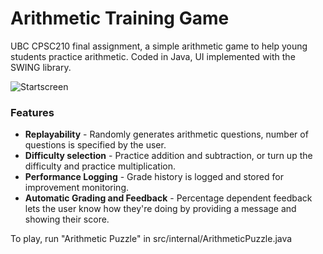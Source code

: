 # Arithmetic Training Game
UBC CPSC210 final assignment, a simple arithmetic game to help young students practice arithmetic. Coded in Java, UI implemented with the SWING library.

![Startscreen](https://i.imgur.com/ITJzXQB.png)

### Features
- **Replayability** - Randomly generates arithmetic questions, number of questions is specified by the user.
- **Difficulty selection** - Practice addition and subtraction, or turn up the difficulty and practice multiplication.
- **Performance Logging** - Grade history is logged and stored for improvement monitoring.
- **Automatic Grading and Feedback** - Percentage dependent feedback lets the user know how they're doing by providing a message and showing their score.

To play, run "Arithmetic Puzzle" in src/internal/ArithmeticPuzzle.java
